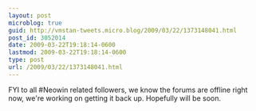 ```yaml
---
layout: post
microblog: true
guid: http://vmstan-tweets.micro.blog/2009/03/22/1373148041.html
post_id: 3052014
date: 2009-03-22T19:18:14-0600
lastmod: 2009-03-22T19:18:14-0600
type: post
url: /2009/03/22/1373148041.html
---
```

FYI to all #Neowin related followers, we know the forums are offline right now, we're working on getting it back up. Hopefully will be soon.
